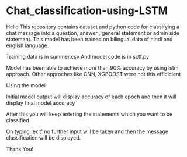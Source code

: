 # Chat_classification-using-LSTM
Hello
This repository contains dataset and python code for classifying a chat message into a question, answer , general statement or admin side statement. This model has been trained on bilingual data of hindi and english language. 

Training data is in summer.csv
And model code is in sctf.py

Model has been able to achieve more than 90% accuracy by using lstm approach.
Other approches like CNN, XGBOOST were not this efficicient

Using the model

Initial model output will display accuracy of each epoch and then it will display final model accuracy

After this you will keep entering the statements which you want to be classified 

On typing 'exit' no further input will be taken and then the message classification will be displayed.

Thank You!
